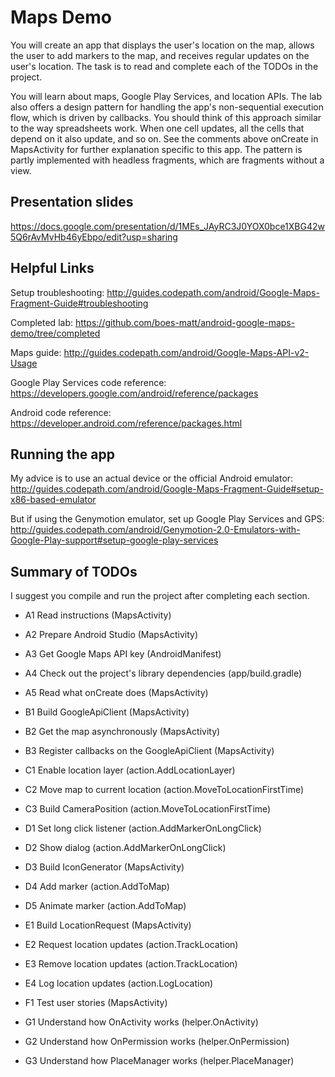 # Maps Demo

 You will create an app that displays the user's location on the map,
 allows the user to add markers to the map, and receives regular updates
 on the user's location.  The task is to read and complete each of the
 TODOs in the project.

 You will learn about maps, Google Play Services, and location APIs.
 The lab also offers a design pattern for handling the app's non-sequential
 execution flow, which is driven by callbacks.  You should think of this
 approach similar to the way spreadsheets work.  When one cell updates, all
 the cells that depend on it also update, and so on. See the comments above
 onCreate in MapsActivity for further explanation specific to this app.  The
 pattern is partly implemented with headless fragments, which are fragments
 without a view.

## Presentation slides
 https://docs.google.com/presentation/d/1MEs_JAyRC3J0YOX0bce1XBG42w5Q6rAvMvHb46yEbpo/edit?usp=sharing

## Helpful Links
 Setup troubleshooting: http://guides.codepath.com/android/Google-Maps-Fragment-Guide#troubleshooting
 
 Completed lab: https://github.com/boes-matt/android-google-maps-demo/tree/completed

 Maps guide: http://guides.codepath.com/android/Google-Maps-API-v2-Usage

 Google Play Services code reference: https://developers.google.com/android/reference/packages

 Android code reference: https://developer.android.com/reference/packages.html

## Running the app
 My advice is to use an actual device or the official Android emulator:
 http://guides.codepath.com/android/Google-Maps-Fragment-Guide#setup-x86-based-emulator

 But if using the Genymotion emulator, set up Google Play Services and GPS:
 http://guides.codepath.com/android/Genymotion-2.0-Emulators-with-Google-Play-support#setup-google-play-services

## Summary of TODOs
 I suggest you compile and run the project after completing each section.

* A1 Read instructions (MapsActivity)
* A2 Prepare Android Studio (MapsActivity)
* A3 Get Google Maps API key (AndroidManifest)
* A4 Check out the project's library dependencies (app/build.gradle)
* A5 Read what onCreate does (MapsActivity)  
  
* B1 Build GoogleApiClient (MapsActivity)
* B2 Get the map asynchronously (MapsActivity)
* B3 Register callbacks on the GoogleApiClient (MapsActivity)  

* C1 Enable location layer (action.AddLocationLayer)
* C2 Move map to current location (action.MoveToLocationFirstTime)
* C3 Build CameraPosition (action.MoveToLocationFirstTime)  

* D1 Set long click listener (action.AddMarkerOnLongClick)
* D2 Show dialog (action.AddMarkerOnLongClick)
* D3 Build IconGenerator (MapsActivity)
* D4 Add marker (action.AddToMap)
* D5 Animate marker (action.AddToMap)
* E1 Build LocationRequest (MapsActivity)
* E2 Request location updates (action.TrackLocation)
* E3 Remove location updates (action.TrackLocation)
* E4 Log location updates (action.LogLocation)
* F1 Test user stories (MapsActivity)
* G1 Understand how OnActivity works (helper.OnActivity)
* G2 Understand how OnPermission works (helper.OnPermission)
* G3 Understand how PlaceManager works (helper.PlaceManager)
